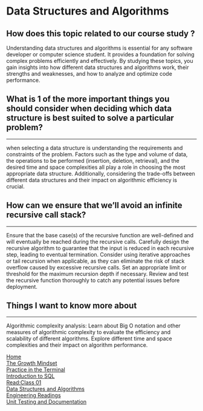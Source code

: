 # Data Structures and Algorithms 
 ## How does this topic related to our course study ?

 Understanding data structures and algorithms is essential for any software developer or computer science student. It provides a foundation for solving complex problems efficiently and effectively. By studying these topics, you gain insights into how different data structures and algorithms work, their strengths and weaknesses, and how to analyze and optimize code performance.


## What is 1 of the more important things you should consider when deciding which data structure is best suited to solve a particular problem?
----
when selecting a data structure is understanding the requirements and constraints of the problem. Factors such as the type and volume of data, the operations to be performed (insertion, deletion, retrieval), and the desired time and space complexities all play a role in choosing the most appropriate data structure. Additionally, considering the trade-offs between different data structures and their impact on algorithmic efficiency is crucial.

## How can we ensure that we’ll avoid an infinite recursive call stack? 
 -----
Ensure that the base case(s) of the recursive function are well-defined and will eventually be reached during the recursive calls.
Carefully design the recursive algorithm to guarantee that the input is reduced in each recursive step, leading to eventual termination.
Consider using iterative approaches or tail recursion when applicable, as they can eliminate the risk of stack overflow caused by excessive recursive calls.
Set an appropriate limit or threshold for the maximum recursion depth if necessary.
Review and test the recursive function thoroughly to catch any potential issues before deployment.


## Things I want to know more about
-----
Algorithmic complexity analysis: Learn about Big O notation and other measures of algorithmic complexity to evaluate the efficiency and scalability of different algorithms. Explore different time and space complexities and their impact on algorithm performance.



































[Home](./README.md)       
[The Growth Mindset](./README2.md)    
[ Practice in the Terminal](./Terminal.md)   
[Introduction to SQL](./sql.md)   
[Read:Class 01](./Class01.md)   
[Data Structures and Algorithms](./Data.md)   
 [Engineering Readings](./EngineeringReadings.md)    
 [Unit Testing and Documentation](./UnitTesting.md)
